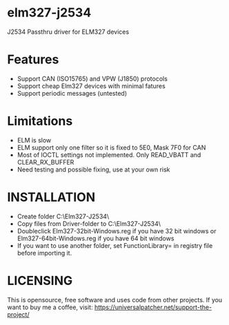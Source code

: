 # elm327-j2534
J2534 Passthru driver for ELM327 devices

# Features
+ Support CAN (ISO15765) and VPW (J1850) protocols
+ Support cheap Elm327 devices with minimal fatures
+ Support periodic messages (untested)
# Limitations
- ELM is slow
- ELM support only one filter so it is fixed to 5E0, Mask 7F0 for CAN
- Most of IOCTL settings not implemented. Only READ_VBATT and CLEAR_RX_BUFFER
- Need testing and possible fixing, use at your own risk

# INSTALLATION
* Create folder C:\Elm327-J2534\
* Copy files from Driver-folder to C:\Elm327-J2534\
* Doubleclick Elm327-32bit-Windows.reg if you have 32 bit windows or Elm327-64bit-Windows.reg if you have 64 bit windows
* If you want to use another folder, set FunctionLibrary= in registry file before importing it.

# LICENSING
This is opensource, free software and uses code from other projects. 
If you want to buy me a coffee, visit:
https://universalpatcher.net/support-the-project/

